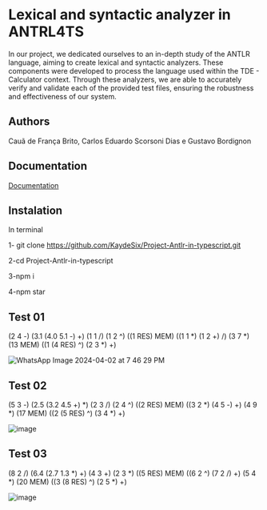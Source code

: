 # Lexical and syntactic analyzer in ANTRL4TS

In our project, we dedicated ourselves to an in-depth study of the ANTLR language, aiming to create lexical and syntactic analyzers. These components were developed to process the language used within the TDE - Calculator context. Through these analyzers, we are able to accurately verify and validate each of the provided test files, ensuring the robustness and effectiveness of our system.


## Authors

Cauã de França Brito, Carlos Eduardo Scorsoni Dias e Gustavo Bordignon 



## Documentation

[Documentation](https://link-da-documentação)


## Instalation

In terminal

1- git clone https://github.com/KaydeSix/Project-Antlr-in-typescript.git

2-cd Project-Antlr-in-typescript

3-npm i

4-npm star
    
## Test 01

(2 4 -)
(3.1 (4.0 5.1 -) +)
(1 1 /)
(1 2 ^)
((1 RES) MEM)
((1 1 *) (1 2 +) /)
(3 7 *)
(13 MEM)
((1 (4 RES) ^) (2 3 *) +)

![WhatsApp Image 2024-04-02 at 7 46 29 PM](https://github.com/KaydeSix/Project-Antlr-in-typescript/assets/102918321/558bb6be-aef4-400c-bffc-e70a5430744b)


## Test 02

(5 3 -)
(2.5 (3.2 4.5 +) *)
(2 3 /)
(2 4 ^)
((2 RES) MEM)
((3 2 *) (4 5 -) +)
(4 9 *)
(17 MEM)
((2 (5 RES) ^) (3 4 *) +)

![image](https://github.com/KaydeSix/Project-Antlr-in-typescript/assets/102918321/b8b17f26-d1a9-490e-930c-a8b30aece6dd)


## Test 03
(8 2 /)
(6.4 (2.7 1.3 *) +)
(4 3 +)
(2 3 *)
((5 RES) MEM)
((6 2 ^) (7 2 /) +)
(5 4 *)
(20 MEM)
((3 (8 RES) ^) (2 5 *) +)

![image](https://github.com/KaydeSix/Project-Antlr-in-typescript/assets/102918321/dbb1c98f-d191-4e3c-ab40-e6660b093baa)
